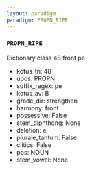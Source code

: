 ```yaml
---
layout: paradigm
paradigm: PROPN_RIPE
---
```

### ` PROPN_RIPE `

Dictionary class 48 front pe
* kotus_tn: 48
* upos: PROPN
* suffix_regex: pe
* kotus_av: B
* grade_dir: strengthen
* harmony: front
* possessive: False
* stem_diphthong: None
* deletion: e
* plurale_tantum: False
* clitics: False
* pos: NOUN
* stem_vowel: None
